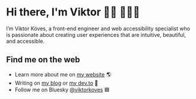 # Hi there, I'm Viktor 👋🏻 👨🏻‍💻

I’m Viktor Köves, a front-end engineer and web accessibility specialist who is passionate about creating user experiences that are intuitive, beautiful, and accessible.

## Find me on the web

- Learn more about me on [my website](https://viktorkoves.com/) 🌎
- Writing on [my blog](https://viktorkoves.com/writing) or [my dev.to](https://dev.to/viktor_koves) 📝
- Follow me on Bluesky [@viktorkoves]([https://twitter.com/viktor_koves](https://bsky.app/profile/viktorkoves.bsky.social)) 🟦

<!--
**vkoves/vkoves** is a ✨ _special_ ✨ repository because its `README.md` (this file) appears on your GitHub profile.

Here are some ideas to get you started:

- 🔭 I’m currently working on ...
- 🌱 I’m currently learning ...
- 👯 I’m looking to collaborate on ...
- 🤔 I’m looking for help with ...
- 💬 Ask me about ...
- 📫 How to reach me: ...
- 😄 Pronouns: ...
- ⚡ Fun fact: ...
-->
